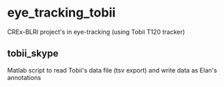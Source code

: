 # eye_tracking_tobii
CREx-BLRI project's in eye-tracking (using Tobii T120 tracker)
## tobii_skype
Matlab script to read Tobii's data file (tsv export) and write data as Elan's annotations

